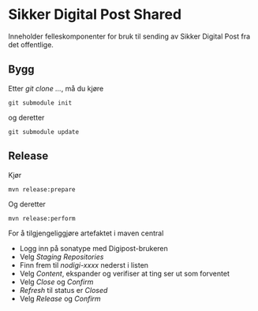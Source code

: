 Sikker Digital Post Shared
==========================

Inneholder felleskomponenter for bruk til sending av Sikker Digital Post fra det offentlige.

Bygg
----

Etter _git clone ..._, må du kjøre 

    git submodule init 

og deretter

    git submodule update


Release
-------

Kjør

    mvn release:prepare

Og deretter

    mvn release:perform


For å tilgjengeliggjøre artefaktet i maven central

- Logg inn på sonatype med Digipost-brukeren
- Velg *Staging Repositories*
- Finn frem til *nodigi-xxxx* nederst i listen
- Velg *Content*, ekspander og verifiser at ting ser ut som forventet
- Velg *Close* og *Confirm*
- *Refresh* til status er *Closed*
- Velg *Release* og *Confirm*

